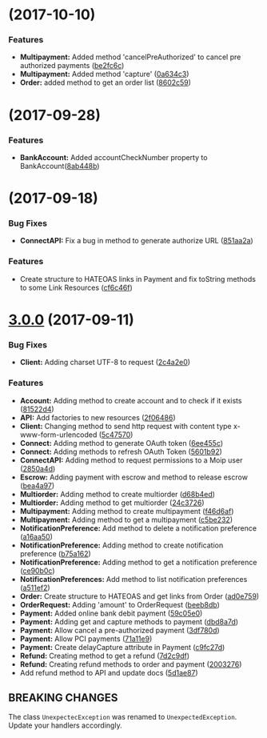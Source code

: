 <a name="v3.3.0"></a>
# [](https://github.com/moip/moip-sdk-java/compare/v3.2.0...v3.3.0) (2017-10-10)


### Features

* **Multipayment:** Added method 'cancelPreAuthorized' to cancel pre authorized payments ([be2fc6c](https://github.com/moip/moip-sdk-java/commit/be2fc6c))
* **Multipayment:** Added method 'capture' ([0a634c3](https://github.com/moip/moip-sdk-java/commit/0a634c3))
* **Order:** added method to get an order list ([8602c59](https://github.com/moip/moip-sdk-java/commit/8602c59))



<a name="v3.2.0"></a>
# [](https://github.com/moip/moip-sdk-java/compare/v3.1.0...v3.2.0) (2017-09-28)

### Features

* **BankAccount:** Added accountCheckNumber property to BankAccount([8ab448b](https://github.com/moip/moip-sdk-java/commit/8ab448b))


<a name="v3.1.0"></a>
# [](https://github.com/moip/moip-sdk-java/compare/v3.0.0...v3.1.0) (2017-09-18)


### Bug Fixes

* **ConnectAPI:** Fix a bug in method to generate authorize URL ([851aa2a](https://github.com/moip/moip-sdk-java/commit/851aa2a))

### Features

* Create structure to HATEOAS links in Payment and fix toString methods to some Link Resources ([cf6c46f](https://github.com/moip/moip-sdk-java/commit/cf6c46f))


<a name="v3.0.0"></a>
# [3.0.0](https://github.com/moip/moip-sdk-java/compare/v2.0.0-RC6...v3.0.0) (2017-09-11)


### Bug Fixes

* **Client:** Adding charset UTF-8 to request ([2c4a2e0](https://github.com/moip/moip-sdk-java/commit/2c4a2e0))


### Features

* **Account:** Adding method to create account and to check if it exists ([81522d4](https://github.com/moip/moip-sdk-java/commit/81522d4))
* **API:** Add factories to new resources ([2f06486](https://github.com/moip/moip-sdk-java/commit/2f06486))
* **Client:** Changing method to send http request with content type x-www-form-urlencoded ([5c47570](https://github.com/moip/moip-sdk-java/commit/5c47570))
* **Connect:** Adding method to generate OAuth token ([6ee455c](https://github.com/moip/moip-sdk-java/commit/6ee455c))
* **Connect:** Adding methods to refresh OAuth Token ([5601b92](https://github.com/moip/moip-sdk-java/commit/5601b92))
* **ConnectAPI:** Adding method to request permissions to a Moip user ([2850a4d](https://github.com/moip/moip-sdk-java/commit/2850a4d))
* **Escrow:** Adding payment with escrow and method to release escrow ([bea4a97](https://github.com/moip/moip-sdk-java/commit/bea4a97))
* **Multiorder:** Adding method to create multiorder ([d68b4ed](https://github.com/moip/moip-sdk-java/commit/d68b4ed))
* **Multiorder:** Adding method to get multiorder ([24c3726](https://github.com/moip/moip-sdk-java/commit/24c3726))
* **Multipayment:** Adding method to create multipayment ([f46d6af](https://github.com/moip/moip-sdk-java/commit/f46d6af))
* **Multipayment:** Adding method to get a multipayment ([c5be232](https://github.com/moip/moip-sdk-java/commit/c5be232))
* **NotificationPreference:** Add method to delete a notification preference ([a16aa50](https://github.com/moip/moip-sdk-java/commit/a16aa50))
* **NotificationPreference:** Adding method to create notification preference ([b75a162](https://github.com/moip/moip-sdk-java/commit/b75a162))
* **NotificationPreference:** Adding method to get a notification preference ([ce90b0c](https://github.com/moip/moip-sdk-java/commit/ce90b0c))
* **NotificationPreferences:** Add method to list notification preferences ([a511ef2](https://github.com/moip/moip-sdk-java/commit/a511ef2))
* **Order:** Create structure to HATEOAS and get links from Order ([ad0e759](https://github.com/moip/moip-sdk-java/commit/ad0e759))
* **OrderRequest:** Adding 'amount' to OrderRequest ([beeb8db](https://github.com/moip/moip-sdk-java/commit/beeb8db))
* **Payment:** Added online bank debit payment ([59c05e0](https://github.com/moip/moip-sdk-java/commit/59c05e0))
* **Payment:** Adding get and capture methods to payment ([dbd8a7d](https://github.com/moip/moip-sdk-java/commit/dbd8a7d))
* **Payment:** Allow cancel a pre-authorized payment ([3df780d](https://github.com/moip/moip-sdk-java/commit/3df780d))
* **Payment:** Allow PCI payments ([71a11e9](https://github.com/moip/moip-sdk-java/commit/71a11e9))
* **Payment:** Create delayCapture attribute in Payment ([c9fc27d](https://github.com/moip/moip-sdk-java/commit/c9fc27d))
* **Refund:** Creating method to get a refund ([7d2c9df](https://github.com/moip/moip-sdk-java/commit/7d2c9df))
* **Refund:** Creating refund methods to order and payment ([2003276](https://github.com/moip/moip-sdk-java/commit/2003276))
* Add refund method to API and update docs ([5d1ae87](https://github.com/moip/moip-sdk-java/commit/5d1ae87))


## BREAKING CHANGES
The class `UnexpectecException` was renamed to `UnexpectedException`. Update your handlers accordingly.